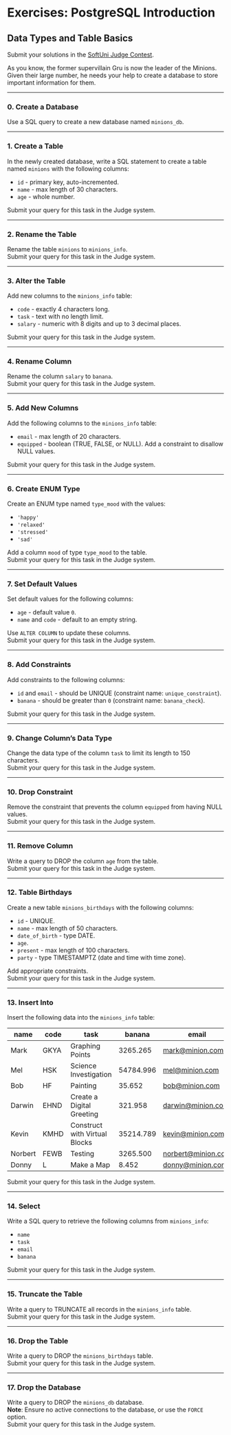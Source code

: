 # Exercises: PostgreSQL Introduction

## Data Types and Table Basics  
Submit your solutions in the [SoftUni Judge Contest](https://judge.softuni.org/Contests/4101/Data-Types-and-Table-Basics-Exercise).

As you know, the former supervillain Gru is now the leader of the Minions. Given their large number, he needs your help to create a database to store important information for them.

---

### 0. Create a Database
Use a SQL query to create a new database named `minions_db`.

---

### 1. Create a Table
In the newly created database, write a SQL statement to create a table named `minions` with the following columns:
- `id` - primary key, auto-incremented.
- `name` - max length of 30 characters.
- `age` - whole number.

Submit your query for this task in the Judge system.

---

### 2. Rename the Table
Rename the table `minions` to `minions_info`.  
Submit your query for this task in the Judge system.

---

### 3. Alter the Table
Add new columns to the `minions_info` table:
- `code` - exactly 4 characters long.
- `task` - text with no length limit.
- `salary` - numeric with 8 digits and up to 3 decimal places.

Submit your query for this task in the Judge system.

---

### 4. Rename Column
Rename the column `salary` to `banana`.  
Submit your query for this task in the Judge system.

---

### 5. Add New Columns
Add the following columns to the `minions_info` table:
- `email` - max length of 20 characters.
- `equipped` - boolean (TRUE, FALSE, or NULL). Add a constraint to disallow NULL values.

Submit your query for this task in the Judge system.

---

### 6. Create ENUM Type
Create an ENUM type named `type_mood` with the values:
- `'happy'`
- `'relaxed'`
- `'stressed'`
- `'sad'`

Add a column `mood` of type `type_mood` to the table.  
Submit your query for this task in the Judge system.

---

### 7. Set Default Values
Set default values for the following columns:
- `age` - default value `0`.
- `name` and `code` - default to an empty string.

Use `ALTER COLUMN` to update these columns.  
Submit your query for this task in the Judge system.

---

### 8. Add Constraints
Add constraints to the following columns:
- `id` and `email` - should be UNIQUE (constraint name: `unique_constraint`).
- `banana` - should be greater than `0` (constraint name: `banana_check`).

Submit your query for this task in the Judge system.

---

### 9. Change Column’s Data Type
Change the data type of the column `task` to limit its length to 150 characters.  
Submit your query for this task in the Judge system.

---

### 10. Drop Constraint
Remove the constraint that prevents the column `equipped` from having NULL values.  
Submit your query for this task in the Judge system.

---

### 11. Remove Column
Write a query to DROP the column `age` from the table.  
Submit your query for this task in the Judge system.

---

### 12. Table Birthdays
Create a new table `minions_birthdays` with the following columns:
- `id` - UNIQUE.
- `name` - max length of 50 characters.
- `date_of_birth` - type DATE.
- `age`.
- `present` - max length of 100 characters.
- `party` - type TIMESTAMPTZ (date and time with time zone).

Add appropriate constraints.  
Submit your query for this task in the Judge system.

---

### 13. Insert Into
Insert the following data into the `minions_info` table:

| name    | code  | task                          | banana     | email              | equipped | mood      |
|---------|-------|-------------------------------|------------|--------------------|----------|-----------|
| Mark    | GKYA  | Graphing Points               | 3265.265   | mark@minion.com    | false    | happy     |
| Mel     | HSK   | Science Investigation         | 54784.996  | mel@minion.com     | true     | stressed  |
| Bob     | HF    | Painting                      | 35.652     | bob@minion.com     | true     | happy     |
| Darwin  | EHND  | Create a Digital Greeting     | 321.958    | darwin@minion.com  | false    | relaxed   |
| Kevin   | KMHD  | Construct with Virtual Blocks | 35214.789  | kevin@minion.com   | false    | happy     |
| Norbert | FEWB  | Testing                       | 3265.500   | norbert@minion.com | true     | sad       |
| Donny   | L     | Make a Map                    | 8.452      | donny@minion.com   | true     | happy     |

Submit your query for this task in the Judge system.

---

### 14. Select
Write a SQL query to retrieve the following columns from `minions_info`:
- `name`
- `task`
- `email`
- `banana`

Submit your query for this task in the Judge system.

---

### 15. Truncate the Table
Write a query to TRUNCATE all records in the `minions_info` table.  
Submit your query for this task in the Judge system.

---

### 16. Drop the Table
Write a query to DROP the `minions_birthdays` table.  
Submit your query for this task in the Judge system.

---

### 17. Drop the Database
Write a query to DROP the `minions_db` database.  
**Note**: Ensure no active connections to the database, or use the `FORCE` option.  
Submit your query for this task in the Judge system.
